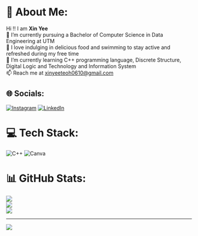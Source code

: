 # 💫 About Me:
Hi !! I am **Xin Yee**<br>🔭 I’m currently pursuing a Bachelor of Computer Science in Data Engineering at UTM<br>💞️ I love indulging in delicious food and swimming to stay active and refreshed during my free time<br>🌱 I’m currently learning C++ programming language, Discrete Structure, Digital Logic and Technology and Information System<br>📫 Reach me at xinyeeteoh0610@gmail.com


## 🌐 Socials:
[![Instagram](https://img.shields.io/badge/Instagram-%23E4405F.svg?logo=Instagram&logoColor=white)](https://instagram.com/xiiinyee._) [![LinkedIn](https://img.shields.io/badge/LinkedIn-%230077B5.svg?logo=linkedin&logoColor=white)](https://linkedin.com/in/teoh-xin-yee-283377275) 

# 💻 Tech Stack:
![C++](https://img.shields.io/badge/c++-%2300599C.svg?style=for-the-badge&logo=c%2B%2B&logoColor=white) ![Canva](https://img.shields.io/badge/Canva-%2300C4CC.svg?style=for-the-badge&logo=Canva&logoColor=white)
# 📊 GitHub Stats:
![](https://github-readme-stats.vercel.app/api?username=Xinyee610&theme=dark&hide_border=false&include_all_commits=true&count_private=true)<br/>
![](https://github-readme-streak-stats.herokuapp.com/?user=Xinyee610&theme=dark&hide_border=false)<br/>
![](https://github-readme-stats.vercel.app/api/top-langs/?username=Xinyee610&theme=dark&hide_border=false&include_all_commits=true&count_private=true&layout=compact)

---
[![](https://visitcount.itsvg.in/api?id=Xinyee610&icon=0&color=0)](https://visitcount.itsvg.in)

<!-- Proudly created with GPRM ( https://gprm.itsvg.in ) -->
